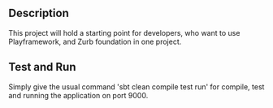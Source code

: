 

Description
-----------
This project will hold a starting point for developers, who want to use Playframework, and Zurb foundation in one project. 


Test and Run 
------------
Simply give the usual command 'sbt clean compile test run' for compile, test and running the application on port 9000. 
